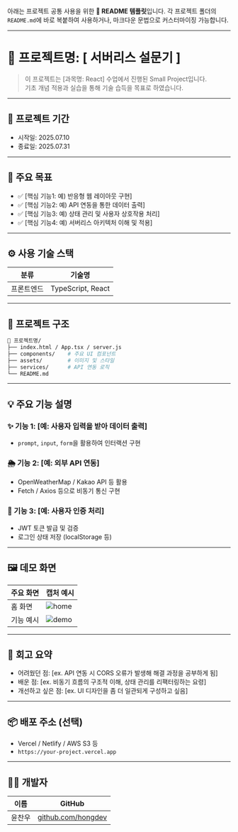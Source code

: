 아래는 프로젝트 공통 사용을 위한 **📘 README 템플릿**입니다.
각 프로젝트 폴더의 `README.md`에 바로 복붙하여 사용하거나, 마크다운 문법으로 커스터마이징 가능합니다.

---

# 📌 프로젝트명: [ 서버리스 설문기 ]

> 이 프로젝트는 [과목명: React] 수업에서 진행된 Small Project입니다.  
> 기초 개념 적용과 실습을 통해 기술 습득을 목표로 하였습니다.

---

## 📆 프로젝트 기간

- 시작일: 2025.07.10
- 종료일: 2025.07.31

---

## 🎯 주요 목표

- ✅ [핵심 기능1: 예) 반응형 웹 레이아웃 구현]
- ✅ [핵심 기능2: 예) API 연동을 통한 데이터 출력]
- ✅ [핵심 기능3: 예) 상태 관리 및 사용자 상호작용 처리]
- ✅ [핵심 기능4: 예) 서버리스 아키텍처 이해 및 적용]

---

## ⚙️ 사용 기술 스택

| 분류       | 기술명            |
| ---------- | ----------------- |
| 프론트엔드 | TypeScript, React |

---

## 🧱 프로젝트 구조

```bash
📁 프로젝트명/
├── index.html / App.tsx / server.js
├── components/    # 주요 UI 컴포넌트
├── assets/        # 이미지 및 스타일
├── services/      # API 연동 로직
└── README.md
```

---

## 💡 주요 기능 설명

### ✨ 기능 1: \[예: 사용자 입력을 받아 데이터 출력]

- `prompt`, `input`, `form`을 활용하여 인터랙션 구현

### 🌦️ 기능 2: \[예: 외부 API 연동]

- OpenWeatherMap / Kakao API 등 활용
- Fetch / Axios 등으로 비동기 통신 구현

### 🔐 기능 3: \[예: 사용자 인증 처리]

- JWT 토큰 발급 및 검증
- 로그인 상태 저장 (localStorage 등)

---

## 🖼️ 데모 화면

| 주요 화면 | 캡처 예시                  |
| --------- | -------------------------- |
| 홈 화면   | ![home](./assets/home.png) |
| 기능 예시 | ![demo](./assets/demo.gif) |

---

## 🧠 회고 요약

- 어려웠던 점: \[ex. API 연동 시 CORS 오류가 발생해 해결 과정을 공부하게 됨]
- 배운 점: \[ex. 비동기 흐름의 구조적 이해, 상태 관리를 리팩터링하는 요령]
- 개선하고 싶은 점: \[ex. UI 디자인을 좀 더 일관되게 구성하고 싶음]

---

## 📦 배포 주소 (선택)

- Vercel / Netlify / AWS S3 등
- `https://your-project.vercel.app`

---

## 🙋‍♀️ 개발자

| 이름   | GitHub                                              |
| ------ | --------------------------------------------------- |
| 윤찬우 | [github.com/hongdev](https://github.com/whobuythis) |
